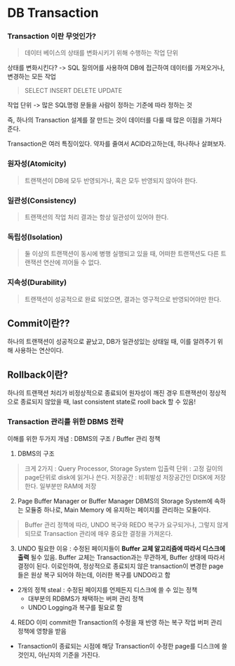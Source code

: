 # DB Transaction

### Transaction 이란 무엇인가?
> 데이터 베이스의 상태를 변화시키기 위해 수행하는 작업 단위

상태를 변화시킨다? -> SQL 질의어를 사용하여 DB에 접근하여 데이터를 가져오거나, 변경하는 모든 작업

> SELECT
INSERT
DELETE
UPDATE

작업 단위 -> 많은 SQL명령 문들을 사람이 정하는 기준에 따라 정하는 것

즉, 하나의 Transaction 설계를 잘 만드는 것이 데이터를 다룰 때 많은 이점을 가져다 준다.

Transaction은 여러 특징이있다.
약자를 줄여서 ACID라고하는데, 하나하나 살펴보자.

### 원자성(Atomicity)
> 트랜잭션이 DB에 모두 반영되거나, 혹은 모두 반영되지 않아야 한다.

### 일관성(Consistency)
> 트랜잭션의 작업 처리 결과는 항상 일관성이 있어야 한다.

### 독립성(Isolation)
> 둘 이상의 트랜잭션이 동시에 병행 실행되고 있을 때, 어떠한 트랜잭션도 다른 트랜잭션 연산에 끼어들 수 없다.

### 지속성(Durability)
> 트랜잭션이 성공적으로 완료 되었으면, 결과는 영구적으로 반영되어야만 한다.


## Commit이란??

하나의 트랜잭션이 성공적으로 끝났고, DB가 일관성있는 상태일 때, 이를 알려주기 위해 사용하는 연산이다.

## Rollback이란?

하나의 트랜잭션 처리가 비정상적으로 종료되어 원자성이 깨진 경우
트랜잭션이 정상적으로 종료되지 않았을 때, last consistent state로 rooll back 할 수 있음!

### Transaction 관리를 위한 DBMS 전략

이해를 위한 두가지 개념 : DBMS의 구조 / Buffer 관리 정책

1. DBMS의 구조
> 크게 2가지 : Query Processor, Storage System
입출력 단위 : 고정 길이의 page단위로 disk에 읽거나 쓴다.
저장공간 : 비휘발성 저장공간인 DISK에 저장한다. 일부분만 RAM에 저장

2. Page Buffer Manager or Buffer Manager
DBMS의 Storage System에 속하는 모듈중 하나로, Main Memory 에 유지하는 페이지를 관리하는 모듈이다.
> Buffer 관리 정책에 따라, UNDO 복구와 REDO 복구가 요구되거나, 그렇지 않게 되므로 Transaction 관리에 매우 중요한 결정을 가져온다.

3. UNDO
필요한 이유 : 수정된 페이지들이 **Buffer 교체 알고리즘에 따라서 디스크에 출력** 될수 있음. Buffer 교체는 Transaction과는 무관하게, Buffer 상태에 따라서 결정이 된다. 이로인하여, 정상적으로 종료되지 않은 transaction이 변경한 page들은 원상 복구 되어야 하는데, 이러한 복구를 UNDO라고 함

- 2개의 정책 steal : 수정된 페이지를 언제든지 디스크에 쓸 수 있는 정책
    - 대부분의 RDBMS가 채택하는 버퍼 관리 정책
    - UNDO Logging과 복구를 필요로 함
4. REDO
이미 commit한 Transaction의 수정을 재 반영 하는 복구 작업
버퍼 관리 정책에 영향을 받음
- Transaction이 종료되는 시점에 해당 Transaction이 수정한 page를 디스크에 쓸 것인지, 아닌지의 기준을 가진다.

